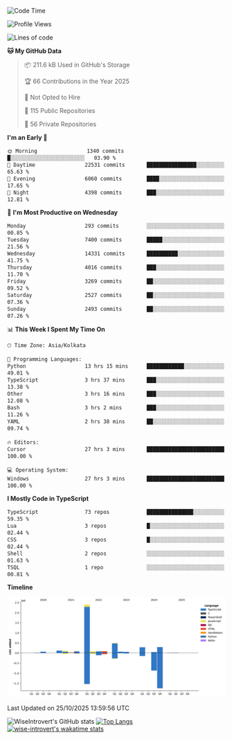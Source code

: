<!--START_SECTION:waka-->
![Code Time](http://img.shields.io/badge/Code%20Time-4%2C419%20hrs%2011%20mins-blue)

![Profile Views](http://img.shields.io/badge/Profile%20Views-0-blue)

![Lines of code](https://img.shields.io/badge/From%20Hello%20World%20I%27ve%20Written-4.3%20million%20lines%20of%20code-blue)

**🐱 My GitHub Data** 

> 📦 211.6 kB Used in GitHub's Storage 
 > 
> 🏆 66 Contributions in the Year 2025
 > 
> 🚫 Not Opted to Hire
 > 
> 📜 115 Public Repositories 
 > 
> 🔑 56 Private Repositories 
 > 
**I'm an Early 🐤** 

```text
🌞 Morning                1340 commits        █░░░░░░░░░░░░░░░░░░░░░░░░   03.90 % 
🌆 Daytime                22531 commits       ████████████████░░░░░░░░░   65.63 % 
🌃 Evening                6060 commits        ████░░░░░░░░░░░░░░░░░░░░░   17.65 % 
🌙 Night                  4398 commits        ███░░░░░░░░░░░░░░░░░░░░░░   12.81 % 
```
📅 **I'm Most Productive on Wednesday** 

```text
Monday                   293 commits         ░░░░░░░░░░░░░░░░░░░░░░░░░   00.85 % 
Tuesday                  7400 commits        █████░░░░░░░░░░░░░░░░░░░░   21.56 % 
Wednesday                14331 commits       ██████████░░░░░░░░░░░░░░░   41.75 % 
Thursday                 4016 commits        ███░░░░░░░░░░░░░░░░░░░░░░   11.70 % 
Friday                   3269 commits        ██░░░░░░░░░░░░░░░░░░░░░░░   09.52 % 
Saturday                 2527 commits        ██░░░░░░░░░░░░░░░░░░░░░░░   07.36 % 
Sunday                   2493 commits        ██░░░░░░░░░░░░░░░░░░░░░░░   07.26 % 
```


📊 **This Week I Spent My Time On** 

```text
🕑︎ Time Zone: Asia/Kolkata

💬 Programming Languages: 
Python                   13 hrs 15 mins      ████████████░░░░░░░░░░░░░   49.01 % 
TypeScript               3 hrs 37 mins       ███░░░░░░░░░░░░░░░░░░░░░░   13.38 % 
Other                    3 hrs 16 mins       ███░░░░░░░░░░░░░░░░░░░░░░   12.08 % 
Bash                     3 hrs 2 mins        ███░░░░░░░░░░░░░░░░░░░░░░   11.26 % 
YAML                     2 hrs 38 mins       ██░░░░░░░░░░░░░░░░░░░░░░░   09.74 % 

🔥 Editors: 
Cursor                   27 hrs 3 mins       █████████████████████████   100.00 % 

💻 Operating System: 
Windows                  27 hrs 3 mins       █████████████████████████   100.00 % 
```

**I Mostly Code in TypeScript** 

```text
TypeScript               73 repos            ███████████████░░░░░░░░░░   59.35 % 
Lua                      3 repos             █░░░░░░░░░░░░░░░░░░░░░░░░   02.44 % 
CSS                      3 repos             █░░░░░░░░░░░░░░░░░░░░░░░░   02.44 % 
Shell                    2 repos             ░░░░░░░░░░░░░░░░░░░░░░░░░   01.63 % 
TSQL                     1 repo              ░░░░░░░░░░░░░░░░░░░░░░░░░   00.81 % 
```



**Timeline**

![Lines of Code chart](https://raw.githubusercontent.com/wise-introvert/wise-introvert/master/assets/bar_graph.png)


 Last Updated on 25/10/2025 13:59:56 UTC
<!--END_SECTION:waka-->

![WiseIntrovert's GitHub stats](https://github-readme-stats.vercel.app/api?username=wise-introvert&count_private=true&show_icons=true)
[![Top Langs](https://github-readme-stats.vercel.app/api/top-langs/?username=wise-introvert&langs_count=10)](https://github.com/anuraghazra/github-readme-stats)
[![wise-introvert's wakatime stats](https://github-readme-stats.vercel.app/api/wakatime?username=wiseintrovert)](https://github.com/anuraghazra/github-readme-stats)
